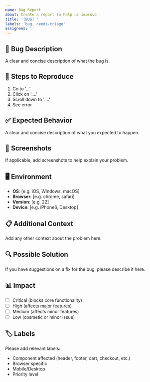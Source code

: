 ```yaml
---
name: Bug Report
about: Create a report to help us improve
title: '[BUG] '
labels: 'bug, needs-triage'
assignees: ''
---
```


## 🐛 Bug Description
A clear and concise description of what the bug is.

## 🔄 Steps to Reproduce
1. Go to '...'
2. Click on '....'
3. Scroll down to '....'
4. See error

## ✅ Expected Behavior
A clear and concise description of what you expected to happen.

## 📱 Screenshots
If applicable, add screenshots to help explain your problem.

## 🖥️ Environment
- **OS**: [e.g. iOS, Windows, macOS]
- **Browser**: [e.g. chrome, safari]
- **Version**: [e.g. 22]
- **Device**: [e.g. iPhone6, Desktop]

## 📋 Additional Context
Add any other context about the problem here.

## 🔍 Possible Solution
If you have suggestions on a fix for the bug, please describe it here.

## 📊 Impact
- [ ] Critical (blocks core functionality)
- [ ] High (affects major features)
- [ ] Medium (affects minor features)
- [ ] Low (cosmetic or minor issue)

## 🏷️ Labels
Please add relevant labels:
- Component affected (header, footer, cart, checkout, etc.)
- Browser specific
- Mobile/Desktop
- Priority level
